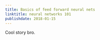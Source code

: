 ```yaml
---
title: Basics of feed forward neural nets
linktitle: neural networks 101
publishdate: 2018-01-15
---
```


Cool story bro.